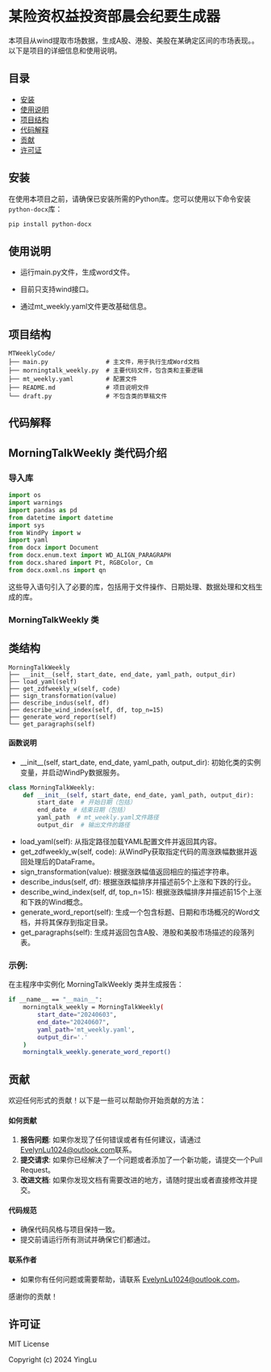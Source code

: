 # 某险资权益投资部晨会纪要生成器

本项目从wind提取市场数据，生成A股、港股、美股在某确定区间的市场表现。。以下是项目的详细信息和使用说明。

## 目录

- [安装](#dump_az)
- [使用说明](#dump_sysm)
- [项目结构](#dump_xmjg)
- [代码解释](#dump_dmjs)
- [贡献](#dump_gx)
- [许可证](#dump_xkz)

## <span id=dump_az>安装</span>

在使用本项目之前，请确保已安装所需的Python库。您可以使用以下命令安装`python-docx`库：

```bash
pip install python-docx
```

## <span id=dump_sysm>使用说明</span>

- 运行main.py文件，生成word文件。

- 目前只支持wind接口。

- 通过mt_weekly.yaml文件更改基础信息。

## <span id=dump_xmjg>项目结构</span>

```plaintext
MTWeeklyCode/
├── main.py                # 主文件，用于执行生成Word文档
├── morningtalk_weekly.py  # 主要代码文件，包含类和主要逻辑
├── mt_weekly.yaml         # 配置文件
├── README.md              # 项目说明文件
└── draft.py               # 不包含类的草稿文件
```
## <span id=dump_dmjs>代码解释</span>

## MorningTalkWeekly 类代码介绍

### 导入库

```python
import os
import warnings
import pandas as pd
from datetime import datetime
import sys
from WindPy import w
import yaml
from docx import Document
from docx.enum.text import WD_ALIGN_PARAGRAPH
from docx.shared import Pt, RGBColor, Cm
from docx.oxml.ns import qn
```
这些导入语句引入了必要的库，包括用于文件操作、日期处理、数据处理和文档生成的库。

### MorningTalkWeekly 类
## 类结构

```plaintext
MorningTalkWeekly
├── __init__(self, start_date, end_date, yaml_path, output_dir)
├── load_yaml(self)
├── get_zdfweekly_w(self, code)
├── sign_transformation(value)
├── describe_indus(self, df)
├── describe_wind_index(self, df, top_n=15)
├── generate_word_report(self)
└── get_paragraphs(self)
```
#### 函数说明
- \_\_init\_\_(self, start_date, end_date, yaml_path, output_dir): 初始化类的实例变量，并启动WindPy数据服务。

```python
class MorningTalkWeekly:
    def __init__(self, start_date, end_date, yaml_path, output_dir):
        start_date  # 开始日期（包括）
        end_date  # 结束日期（包括）
        yaml_path  # mt_weekly.yaml文件路径
        output_dir  # 输出文件的路径
```

- load_yaml(self): 从指定路径加载YAML配置文件并返回其内容。
- get_zdfweekly_w(self, code): 从WindPy获取指定代码的周涨跌幅数据并返回处理后的DataFrame。
- sign_transformation(value): 根据涨跌幅值返回相应的描述字符串。
- describe_indus(self, df): 根据涨跌幅排序并描述前5个上涨和下跌的行业。
- describe_wind_index(self, df, top_n=15): 根据涨跌幅排序并描述前15个上涨和下跌的Wind概念。
- generate_word_report(self): 生成一个包含标题、日期和市场概况的Word文档，并将其保存到指定目录。
- get_paragraphs(self): 生成并返回包含A股、港股和美股市场描述的段落列表。



### 示例:
在主程序中实例化 MorningTalkWeekly 类并生成报告：

```bash
if __name__ == "__main__":
    morningtalk_weekly = MorningTalkWeekly(
        start_date="20240603",
        end_date="20240607",
        yaml_path='mt_weekly.yaml',
        output_dir='.'
    )
    morningtalk_weekly.generate_word_report()
```

## <span id=dump_gx> 贡献</span>
欢迎任何形式的贡献！以下是一些可以帮助你开始贡献的方法：

#### 如何贡献

1. **报告问题**: 如果你发现了任何错误或者有任何建议，请通过[EvelynLu1024@outlook.com](EvelynLu1024@outlook.com)联系。
2. **提交请求**: 如果你已经解决了一个问题或者添加了一个新功能，请提交一个Pull Request。
3. **改进文档**: 如果你发现文档有需要改进的地方，请随时提出或者直接修改并提交。

#### 代码规范

- 确保代码风格与项目保持一致。
- 提交前请运行所有测试并确保它们都通过。

#### 联系作者

- 如果你有任何问题或需要帮助，请联系 [EvelynLu1024@outlook.com](EvelynLu1024@outlook.com)。

感谢你的贡献！


## <span id=dump_xkz> 许可证</span>
MIT License

Copyright (c) 2024 YingLu
